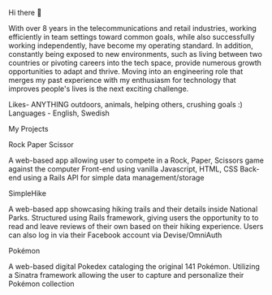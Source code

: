 Hi there 👋

With over 8 years in the telecommunications and retail industries, working efficiently in team settings toward common goals, while also successfully working independently, have become my operating standard. In addition, constantly being exposed to new environments, such as living between two countries or pivoting careers into the tech space, provide numerous growth opportunities to adapt and thrive. Moving into an engineering role that merges my past experience with my enthusiasm for technology that improves people's lives is the next exciting challenge.

Likes- ANYTHING outdoors, animals, helping others, crushing goals :) 
Languages - English, Swedish


My Projects

Rock Paper Scissor

A web-based app allowing user to compete in a Rock, Paper, Scissors game against the computer
Front-end using vanilla Javascript, HTML, CSS
Back-end using a Rails API for simple data management/storage

SimpleHike 

A web-based app showcasing hiking trails and their details inside National Parks.
Structured using Rails framework, giving users the opportunity to to read and leave reviews of their own based on their hiking experience. 
Users can also log in via their Facebook account via Devise/OmniAuth

Pokémon

A web-based digital Pokedex cataloging the original 141 Pokémon.
Utilizing a Sinatra framework allowing the user to capture and personalize their Pokémon collection
